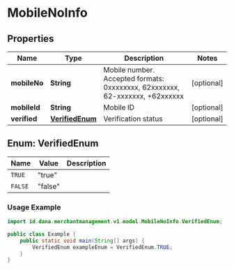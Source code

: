 

# MobileNoInfo


## Properties

| Name | Type | Description | Notes |
| - | - | - | - |
|**mobileNo** | **String** | Mobile number. Accepted formats: 0xxxxxxxx, 62xxxxxxx, 62-xxxxxxx, +62xxxxxx |  [optional] |
|**mobileId** | **String** | Mobile ID |  [optional] |
|**verified** | [**VerifiedEnum**](#VerifiedEnum) | Verification status |  [optional] |


<a name="VerifiedEnum"></a>
## Enum: VerifiedEnum

| Name | Value | Description |
| - | - | - |
| `TRUE` | "true" |  |
| `FALSE` | "false" |  |

### Usage Example
```java
import id.dana.merchantmanagement.v1.model.MobileNoInfo.VerifiedEnum;

public class Example {
    public static void main(String[] args) {
        VerifiedEnum exampleEnum = VerifiedEnum.TRUE;
    }
}
```



